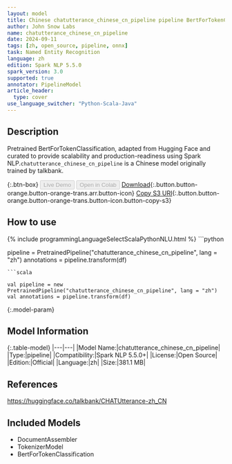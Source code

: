```yaml
---
layout: model
title: Chinese chatutterance_chinese_cn_pipeline pipeline BertForTokenClassification from talkbank
author: John Snow Labs
name: chatutterance_chinese_cn_pipeline
date: 2024-09-11
tags: [zh, open_source, pipeline, onnx]
task: Named Entity Recognition
language: zh
edition: Spark NLP 5.5.0
spark_version: 3.0
supported: true
annotator: PipelineModel
article_header:
  type: cover
use_language_switcher: "Python-Scala-Java"
---
```


## Description

Pretrained BertForTokenClassification, adapted from Hugging Face and curated to provide scalability and production-readiness using Spark NLP.`chatutterance_chinese_cn_pipeline` is a Chinese model originally trained by talkbank.

{:.btn-box}
<button class="button button-orange" disabled>Live Demo</button>
<button class="button button-orange" disabled>Open in Colab</button>
[Download](https://s3.amazonaws.com/auxdata.johnsnowlabs.com/public/models/chatutterance_chinese_cn_pipeline_zh_5.5.0_3.0_1726025346345.zip){:.button.button-orange.button-orange-trans.arr.button-icon}
[Copy S3 URI](s3://auxdata.johnsnowlabs.com/public/models/chatutterance_chinese_cn_pipeline_zh_5.5.0_3.0_1726025346345.zip){:.button.button-orange.button-orange-trans.button-icon.button-copy-s3}

## How to use



<div class="tabs-box" markdown="1">
{% include programmingLanguageSelectScalaPythonNLU.html %}
```python

pipeline = PretrainedPipeline("chatutterance_chinese_cn_pipeline", lang = "zh")
annotations =  pipeline.transform(df)   

```
```scala

val pipeline = new PretrainedPipeline("chatutterance_chinese_cn_pipeline", lang = "zh")
val annotations = pipeline.transform(df)

```
</div>

{:.model-param}
## Model Information

{:.table-model}
|---|---|
|Model Name:|chatutterance_chinese_cn_pipeline|
|Type:|pipeline|
|Compatibility:|Spark NLP 5.5.0+|
|License:|Open Source|
|Edition:|Official|
|Language:|zh|
|Size:|381.1 MB|

## References

https://huggingface.co/talkbank/CHATUtterance-zh_CN

## Included Models

- DocumentAssembler
- TokenizerModel
- BertForTokenClassification